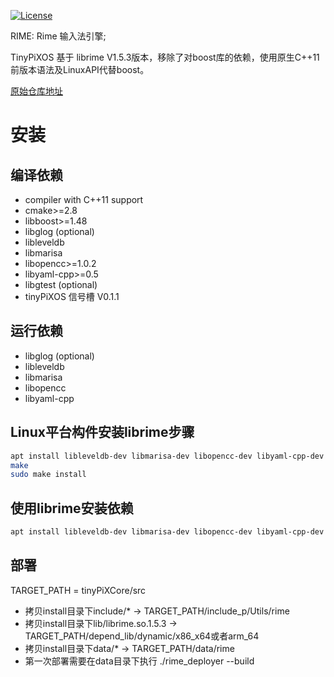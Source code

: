 <meta charset="UTF-8">

[![License](https://img.shields.io/badge/License-BSD%203--Clause-blue.svg)](https://opensource.org/licenses/BSD-3-Clause)

RIME: Rime 输入法引擎; 

TinyPiXOS 基于 librime V1.5.3版本，移除了对boost库的依赖，使用原生C++11前版本语法及LinuxAPI代替boost。

[原始仓库地址](https://github.com/rime/librime.git)

安装
===

编译依赖
---

- compiler with C++11 support
- cmake>=2.8
- libboost>=1.48
- libglog (optional)
- libleveldb
- libmarisa
- libopencc>=1.0.2
- libyaml-cpp>=0.5
- libgtest (optional)
- tinyPiXOS 信号槽 V0.1.1

运行依赖
---

- libglog (optional)
- libleveldb
- libmarisa
- libopencc
- libyaml-cpp

Linux平台构件安装librime步骤
---

```bash
apt install libleveldb-dev libmarisa-dev libopencc-dev libyaml-cpp-dev libgoogle-glog-dev
make
sudo make install
```

使用librime安装依赖
---

```bash
apt install libleveldb-dev libmarisa-dev libopencc-dev libyaml-cpp-dev libgoogle-glog-dev
```

部署
---

TARGET_PATH = tinyPiXCore/src

- 拷贝install目录下include/* -> TARGET_PATH/include_p/Utils/rime
- 拷贝install目录下lib/librime.so.1.5.3 -> TARGET_PATH/depend_lib/dynamic/x86_x64或者arm_64
- 拷贝install目录下data/* -> TARGET_PATH/data/rime
- 第一次部署需要在data目录下执行 ./rime_deployer --build

